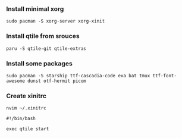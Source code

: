 ### Install minimal xorg
```
sudo pacman -S xorg-server xorg-xinit
```

### Install qtile from srouces
```
paru -S qtile-git qtile-extras
```

### Install some packages
```
sudo pacman -S starship ttf-cascadia-code exa bat tmux ttf-font-awesome dunst otf-hermit picom
```

### Create xinitrc
```
nvim ~/.xinitrc

#!/bin/bash

exec qtile start
```
